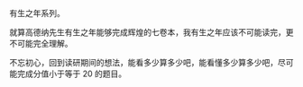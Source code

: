 有生之年系列。

就算高德纳先生有生之年能够完成辉煌的七卷本，我有生之年应该不可能读完，更不可能完全理解。

不忘初心，回到读研期间的想法，能看多少算多少吧，能看懂多少算多少吧，尽可能完成分值小于等于 20 的题目。
